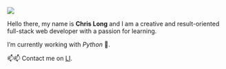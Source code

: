 <img src="https://i.imgur.com/GvURjE2.png" />

Hello there, my name is **Chris Long** and I am a creative and result-oriented full-stack web developer with a passion for learning.

I’m currently working with *Python* :snake:. 

📫📫 Contact me on [LI](https://www.linkedin.com/in/chrisallenlong/).

<!--
**aventine-hub/aventine-hub** is a ✨ _special_ ✨ repository because its `README.md` (this file) appears on your GitHub profile.
I’m also currently deep diving back into *Javascript*. 🌱
Here are some ideas to get you started:

- 🔭 I’m currently working on ...
- 🌱 I’m currently learning ...
- 👯 I’m looking to collaborate on ...
- 🤔 I’m looking for help with ...
- 💬 Ask me about ...
- 📫 How to reach me: ...
- 😄 Pronouns: ...
- ⚡ Fun fact: ...
-->
